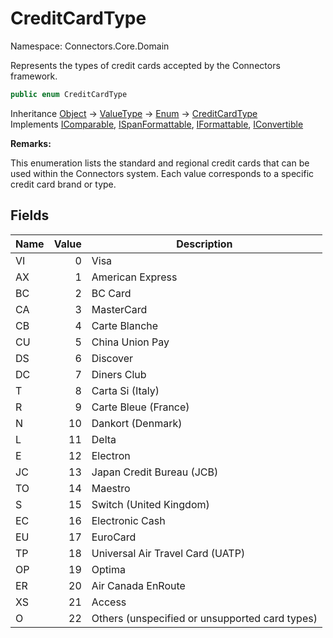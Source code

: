 # CreditCardType

Namespace: Connectors.Core.Domain

Represents the types of credit cards accepted by the Connectors framework.

```csharp
public enum CreditCardType
```

Inheritance [Object](https://docs.microsoft.com/en-us/dotnet/api/system.object) → [ValueType](https://docs.microsoft.com/en-us/dotnet/api/system.valuetype) → [Enum](https://docs.microsoft.com/en-us/dotnet/api/system.enum) → [CreditCardType](./connectors.core.domain.creditcardtype)<br />
Implements [IComparable](https://docs.microsoft.com/en-us/dotnet/api/system.icomparable), [ISpanFormattable](https://docs.microsoft.com/en-us/dotnet/api/system.ispanformattable), [IFormattable](https://docs.microsoft.com/en-us/dotnet/api/system.iformattable), [IConvertible](https://docs.microsoft.com/en-us/dotnet/api/system.iconvertible)

**Remarks:**

This enumeration lists the standard and regional credit cards that can be used within the Connectors system. 
 Each value corresponds to a specific credit card brand or type.

## Fields

| Name | Value | Description |
| --- | --: | --- |
| VI | 0 | Visa |
| AX | 1 | American Express |
| BC | 2 | BC Card |
| CA | 3 | MasterCard |
| CB | 4 | Carte Blanche |
| CU | 5 | China Union Pay |
| DS | 6 | Discover |
| DC | 7 | Diners Club |
| T | 8 | Carta Si (Italy) |
| R | 9 | Carte Bleue (France) |
| N | 10 | Dankort (Denmark) |
| L | 11 | Delta |
| E | 12 | Electron |
| JC | 13 | Japan Credit Bureau (JCB) |
| TO | 14 | Maestro |
| S | 15 | Switch (United Kingdom) |
| EC | 16 | Electronic Cash |
| EU | 17 | EuroCard |
| TP | 18 | Universal Air Travel Card (UATP) |
| OP | 19 | Optima |
| ER | 20 | Air Canada EnRoute |
| XS | 21 | Access |
| O | 22 | Others (unspecified or unsupported card types) |
